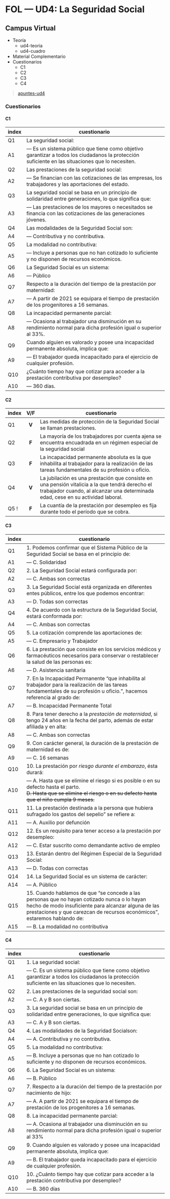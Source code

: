 # FOL — UD4: La Seguridad Social

## Campus Virtual

- Teoría
  - ud4-teoria
  - ud4-cuadro
- Material Complementario
- Cuestionarios
  - C1
  - C2 <!--VoF-->
  - C3 <!--repaso-->
  - C4

> [apuntes-ud4]()

### Cuestionarios

#### C1

| index | cuestionario |
| ---   | --- |
| Q1    | La seguridad social:
| A1    | — Es un sistema público que tiene como objetivo garantizar a todos los ciudadanos la protección suficiente en las situaciones que lo necesiten.
| Q2    | Las prestaciones de la seguridad social:
| A2    | — Se financian con las cotizaciones de las empresas, los trabajadores y las aportaciones del estado.
| Q3    | La seguridad social se basa en un principio de solidaridad entre generaciones, lo que significa que:
| A3    | — Las prestaciones de los mayores o necesitados se financia con las cotizaciones de las generaciones jóvenes. <!--Las prestaciones de los necesitados se financia siempre con las cotizaciones de las personas que están en activo.-->
| Q4    | Las modalidades de la Seguridad Social son:
| A4    | — Contributiva y no contributiva.
| Q5    | La modalidad no contributiva:
| A5    | — Incluye a personas que no han cotizado lo suficiente y no disponen de recursos económicos.
| Q6    | La Seguridad Social es un sistema:
| A6    | — Público
| Q7    | Respecto a la duración del tiempo de la prestación por maternidad:
| A7    | — A partir de 2021 se equipara el tiempo de prestación de los progenitores a 16 semanas.
| Q8    | La incapacidad permanente parcial:
| A8    | — Ocasiona al trabajador una disminución en su rendimiento normal para dicha profesión igual o superior al 33%.
| Q9    | Cuando alguien es valorado y posee una incapacidad permanente absoluta, implica que:
| A9    | — El trabajador queda incapacitado para el ejercicio de cualquier profesión.
| Q10   | ¿Cuánto tiempo hay que cotizar para acceder a la prestación contributiva por desempleo?
| A10   | — 360 días.


#### C2

| index | V/F   | cuestionario |
| ---   | :-:   | --- |
| Q1    | **V** | Las medidas de protección de la Seguridad Social se llaman prestaciones.
| Q2    | **F** | La mayoría de los trabajadores por cuenta ajena se encuentra encuadrada en un régimen especial de la seguridad social
| Q3    | **F** | La incapacidad permanente absoluta es la que inhabilita al trabajador para la realización de las tareas fundamentales de su profesión u oficio.
| Q4    | **V** | La jubilación es una prestación que consiste en una pensión vitalicia a la que tendrá derecho el trabajador cuando, al alcanzar una determinada edad, cese en su actividad laboral.
| Q5 !  | **F** | La cuantía de la prestación por desempleo es fija durante todo el período que se cobra.

#### C3

| index | cuestionario |
| ---   | --- |
| Q1    | 1. Podemos confirmar que el Sistema Público de la Seguridad Social se basa en el principio de:
| A1    | — C. Solidaridad
| Q2    | 2. La Seguridad Social estará configurada por:
| A2    | — C. Ambas son correctas
| Q3    | 3. La Seguridad Social está organizada en diferentes entes públicos, entre los que podemos encontrar:
| A3    | — D. Todas son correctas
| Q4    | 4. De acuerdo con la estructura de la Seguridad Social, estará conformada por:
| A4    | — C. Ambas son correctas
| Q5    | 5. La cotización comprende las aportaciones de:
| A5    | — C. Empresario y Trabajador
| Q6    | 6. La prestación que consiste en los servicios médicos y farmacéuticos necesarios para conservar o restablecer la salud de las personas es:
| A6    | — D. Asistencia sanitaria
| Q7    | 7. En la Incapacidad Permanente “que inhabilita al trabajador para la realización de las tareas fundamentales de su profesión u oficio.”, hacemos referencia al grado de:
| A7    | — B. Incapacidad Permanente Total
| Q8    | 8. Para tener derecho a la *prestación de maternidad*, si tengo 24 años en la fecha del parto, además de estar afiliada y en alta:
| A8    | — C. Ambas son correctas
| Q9    | 9. Con carácter general, la duración de la prestación de maternidad es de:
| A9    | — C. 16 semanas
| Q10   | 10. La prestación por *riesgo durante el embarazo*, ésta durará:
| A10   | — A. Hasta que se elimine el riesgo si es posible o en su defecto hasta el parto. <br> ~~D. Hasta que se elimine el riesgo o en su defecto hasta que el niño cumpla 9 meses.~~
| Q11   | 11. La prestación destinada a la persona que hubiera sufragado los gastos del sepelio” se refiere a:
| A11   | — A. Auxilio por defunción
| Q12   | 12. Es un requisito para tener acceso a la prestación por desempleo:
| A12   | — C. Estar suscrito como demandante activo de empleo
| Q13   | 13. Estarán dentro del Régimen Especial de la Seguridad Social:
| A13   | — D. Todas con correctas
| Q14   | 14. La Seguridad Social es un sistema de carácter:
| A14   | — A. Público
| Q15   | 15. Cuando hablamos de que “se concede a las personas que no hayan cotizado nunca o lo hayan hecho de modo insuficiente para alcanzar alguna de las prestaciones y que carezcan de recursos económicos”, estaremos hablando de:
| A15   | — B. La modalidad no contributiva


#### C4

| index | cuestionario |
| ---   | --- |
| Q1    | 1. La seguridad social:
| A1    | — C. Es un sistema público que tiene como objetivo garantizar a todos los ciudadanos la protección suficiente en las situaciones que lo necesiten.
| Q2    | 2. Las prestaciones de la seguridad social son:
| A2    | — C. A y B son ciertas.
| Q3    | 3. La seguridad social se basa en un principio de solidaridad entre generaciones, lo que significa que:
| A3    | — C. A y B son ciertas.
| Q4    | 4. Las modalidades de la Seguridad Socialson:
| A4    | — A. Contributiva y no contributiva.
| Q5    | 5. La modalidad no contributiva:
| A5    | — B. Incluye a personas que no han cotizado lo suficiente y no disponen de recursos económicos.
| Q6    | 6. La Seguridad Social es un sistema:
| A6    | — B. Público
| Q7    | 7. Respecto a la duración del tiempo de la prestación por nacimiento de hijo:
| A7    | — A. A partir de 2021 se equipara el tiempo de prestación de los progenitores a 16 semanas.
| Q8    | 8. La incapacidad permanente parcial:
| A8    | — A. Ocasiona al trabajador una disminución en su rendimiento normal para dicha profesión igual o superior al 33%
| Q9    | 9. Cuando alguien es valorado y posee una incapacidad permanente absoluta, implica que:
| A9    | — B. El trabajador queda incapacitado para el ejercicio de cualquier profesión.
| Q10   | 10. ¿Cuánto tiempo hay que cotizar para acceder a la prestación contributiva por desempleo?
| A10   | — B. 360 días
